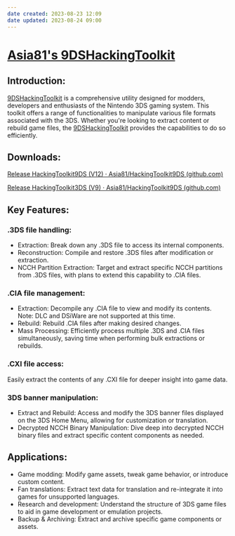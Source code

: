 ```yaml
---
date created: 2023-08-23 12:09
date updated: 2023-08-24 09:00
---
```


# [Asia81's 9DSHackingToolkit](https://github.com/Asia81/HackingToolkit9DS/)



## Introduction:

[9DSHackingToolkit](https://github.com/Asia81/HackingToolkit9DS/) is a comprehensive utility designed for modders, developers and enthusiasts of the Nintendo 3DS gaming system. This toolkit offers a range of functionalities to manipulate various file formats associated with the 3DS. Whether you're looking to extract content or rebuild game files, the [9DSHackingToolkit](https://github.com/Asia81/HackingToolkit9DS/) provides the capabilities to do so efficiently.

## **Download**s:

[Release HackingToolkit9DS (V12) · Asia81/HackingToolkit9DS (github.com)](https://github.com/Asia81/HackingToolkit9DS/releases/tag/12)

[Release HackingToolkit3DS (V9) · Asia81/HackingToolkit9DS (github.com)](https://github.com/Asia81/HackingToolkit9DS/releases/tag/9)
## **Key Features**:

### **.3DS file handling**:

- Extraction: Break down any .3DS file to access its internal components.
- Reconstruction: Compile and restore .3DS files after modification or extraction.
- NCCH Partition Extraction: Target and extract specific NCCH partitions from .3DS files, with plans to extend this capability to .CIA files.

### **.CIA file management**:

- Extraction: Decompile any .CIA file to view and modify its contents. Note: DLC and DSiWare are not supported at this time.
- Rebuild: Rebuild .CIA files after making desired changes.
- Mass Processing: Efficiently process multiple .3DS and .CIA files simultaneously, saving time when performing bulk extractions or rebuilds.

### **.CXI file access**:

Easily extract the contents of any .CXI file for deeper insight into game data.

### **3DS banner manipulation**:

- Extract and Rebuild: Access and modify the 3DS banner files displayed on the 3DS Home Menu, allowing for customization or translation.
- Decrypted NCCH Binary Manipulation: Dive deep into decrypted NCCH binary files and extract specific content components as needed.

## Applications:

- Game modding: Modify game assets, tweak game behavior, or introduce custom content.
- Fan translations: Extract text data for translation and re-integrate it into games for unsupported languages.
- Research and development: Understand the structure of 3DS game files to aid in game development or emulation projects.
- Backup & Archiving: Extract and archive specific game components or assets.
